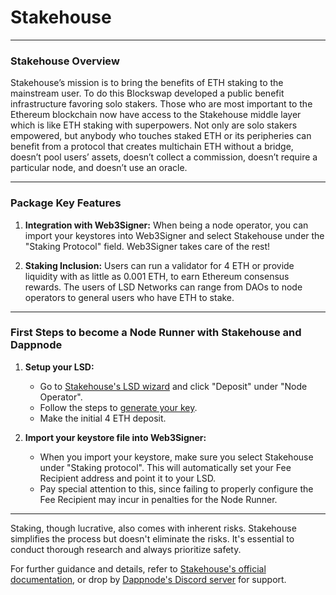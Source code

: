 # Stakehouse

---

### **Stakehouse Overview**

Stakehouse’s mission is to bring the benefits of ETH staking to the mainstream user. To do this Blockswap developed a public benefit infrastructure favoring solo stakers. Those who are most important to the Ethereum blockchain now have access to the Stakehouse middle layer which is like ETH staking with superpowers. Not only are solo stakers empowered, but anybody who touches staked ETH or its peripheries can benefit from a protocol that creates multichain ETH without a bridge, doesn’t pool users’ assets, doesn’t collect a commission, doesn’t require a particular node, and doesn’t use an oracle.

---

### **Package Key Features**

1. **Integration with Web3Signer:** When being a node operator, you can import your keystores into Web3Signer and select Stakehouse under the "Staking Protocol" field. Web3Signer takes care of the rest!
  
2. **Staking Inclusion:** Users can run a validator for 4 ETH or provide liquidity with as little as 0.001 ETH, to earn Ethereum consensus rewards. The users of LSD Networks can range from DAOs to node operators to general users who have ETH to stake.

---

### **First Steps to become a Node Runner with Stakehouse and Dappnode**

1. **Setup your LSD:**
   - Go to [Stakehouse's LSD wizard](https://lsd.joinstakehouse.com/) and click "Deposit" under "Node Operator".
   - Follow the steps to [generate your key](https://help.joinstakehouse.com/en/articles/6597493-how-do-i-generate-my-validator-keys-using-wagyu-keygen-mainnet-testnet).
   - Make the initial 4 ETH deposit.

2. **Import your keystore file into Web3Signer:**
   - When you import your keystore, make sure you select Stakehouse under "Staking protocol". This will automatically set your Fee Recipient address and point it to your LSD.
   - Pay special attention to this, since failing to properly configure the Fee Recipient may incur in penalties for the Node Runner.

---

Staking, though lucrative, also comes with inherent risks. Stakehouse simplifies the process but doesn't eliminate the risks. It's essential to conduct thorough research and always prioritize safety.

For further guidance and details, refer to [Stakehouse's official documentation](https://docs.joinstakehouse.com/protocol/learn/Stakehouse), or drop by [Dappnode's Discord server](https://discord.gg/dappnode) for support.
